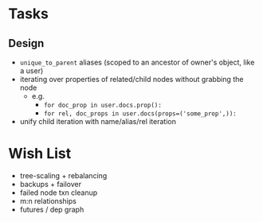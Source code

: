 # Tasks

## Design
* `unique_to_parent` aliases (scoped to an ancestor of owner's object, like a user)
* iterating over properties of related/child nodes without grabbing the node
  * e.g.
    * `for doc_prop in user.docs.prop():`
    * `for rel, doc_props in user.docs(props=('some_prop',)):`
* unify child iteration with name/alias/rel iteration


# Wish List

* tree-scaling + rebalancing
* backups + failover
* failed node txn cleanup
* m:n relationships
* futures / dep graph
